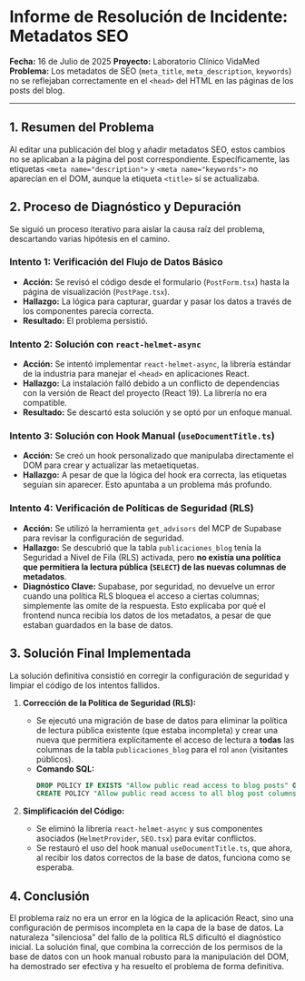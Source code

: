 # Informe de Resolución de Incidente: Metadatos SEO

**Fecha:** 16 de Julio de 2025
**Proyecto:** Laboratorio Clínico VidaMed
**Problema:** Los metadatos de SEO (`meta_title`, `meta_description`, `keywords`) no se reflejaban correctamente en el `<head>` del HTML en las páginas de los posts del blog.

---

## 1. Resumen del Problema

Al editar una publicación del blog y añadir metadatos SEO, estos cambios no se aplicaban a la página del post correspondiente. Específicamente, las etiquetas `<meta name="description">` y `<meta name="keywords">` no aparecían en el DOM, aunque la etiqueta `<title>` sí se actualizaba.

## 2. Proceso de Diagnóstico y Depuración

Se siguió un proceso iterativo para aislar la causa raíz del problema, descartando varias hipótesis en el camino.

### Intento 1: Verificación del Flujo de Datos Básico
*   **Acción:** Se revisó el código desde el formulario (`PostForm.tsx`) hasta la página de visualización (`PostPage.tsx`).
*   **Hallazgo:** La lógica para capturar, guardar y pasar los datos a través de los componentes parecía correcta.
*   **Resultado:** El problema persistió.

### Intento 2: Solución con `react-helmet-async`
*   **Acción:** Se intentó implementar `react-helmet-async`, la librería estándar de la industria para manejar el `<head>` en aplicaciones React.
*   **Hallazgo:** La instalación falló debido a un conflicto de dependencias con la versión de React del proyecto (React 19). La librería no era compatible.
*   **Resultado:** Se descartó esta solución y se optó por un enfoque manual.

### Intento 3: Solución con Hook Manual (`useDocumentTitle.ts`)
*   **Acción:** Se creó un hook personalizado que manipulaba directamente el DOM para crear y actualizar las metaetiquetas.
*   **Hallazgo:** A pesar de que la lógica del hook era correcta, las etiquetas seguían sin aparecer. Esto apuntaba a un problema más profundo.

### Intento 4: Verificación de Políticas de Seguridad (RLS)
*   **Acción:** Se utilizó la herramienta `get_advisors` del MCP de Supabase para revisar la configuración de seguridad.
*   **Hallazgo:** Se descubrió que la tabla `publicaciones_blog` tenía la Seguridad a Nivel de Fila (RLS) activada, pero **no existía una política que permitiera la lectura pública (`SELECT`) de las nuevas columnas de metadatos**.
*   **Diagnóstico Clave:** Supabase, por seguridad, no devuelve un error cuando una política RLS bloquea el acceso a ciertas columnas; simplemente las omite de la respuesta. Esto explicaba por qué el frontend nunca recibía los datos de los metadatos, a pesar de que estaban guardados en la base de datos.

## 3. Solución Final Implementada

La solución definitiva consistió en corregir la configuración de seguridad y limpiar el código de los intentos fallidos.

1.  **Corrección de la Política de Seguridad (RLS):**
    *   Se ejecutó una migración de base de datos para eliminar la política de lectura pública existente (que estaba incompleta) y crear una nueva que permitiera explícitamente el acceso de lectura a **todas** las columnas de la tabla `publicaciones_blog` para el rol `anon` (visitantes públicos).
    *   **Comando SQL:**
        ```sql
        DROP POLICY IF EXISTS "Allow public read access to blog posts" ON public.publicaciones_blog;
        CREATE POLICY "Allow public read access to all blog post columns" ON public.publicaciones_blog FOR SELECT TO anon USING (true);
        ```

2.  **Simplificación del Código:**
    *   Se eliminó la librería `react-helmet-async` y sus componentes asociados (`HelmetProvider`, `SEO.tsx`) para evitar conflictos.
    *   Se restauró el uso del hook manual `useDocumentTitle.ts`, que ahora, al recibir los datos correctos de la base de datos, funciona como se esperaba.

## 4. Conclusión

El problema raíz no era un error en la lógica de la aplicación React, sino una configuración de permisos incompleta en la capa de la base de datos. La naturaleza "silenciosa" del fallo de la política RLS dificultó el diagnóstico inicial. La solución final, que combina la corrección de los permisos de la base de datos con un hook manual robusto para la manipulación del DOM, ha demostrado ser efectiva y ha resuelto el problema de forma definitiva.
